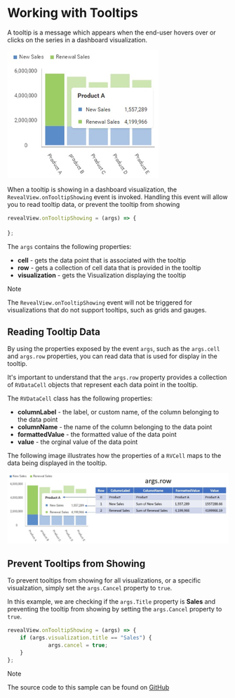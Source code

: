 # Working with Tooltips

A tooltip is a message which appears when the end-user hovers over or clicks on the series in a dashboard visualization.

![](images/tooltips.jpg)

When a tooltip is showing in a dashboard visualization, the `RevealView.onTooltipShowing` event is invoked. Handling this event will allow you to read tooltip data, or prevent the tooltip from showing

```javascript
revealView.onTooltipShowing = (args) => {

};
```

The `args` contains the following properties:
- **cell** - gets the data point that is associated with the tooltip
- **row** - gets a collection of cell data that is provided in the tooltip
- **visualization** - gets the Visualization displaying the tooltip

> [!NOTE]
> The `RevealView.onTooltipShowing` event will not be triggered for visualizations that do not support tooltips, such as grids and gauges.

## Reading Tooltip Data

By using the properties exposed by the event `args`, such as the `args.cell` and `args.row` properties, you can read data that is used for display in the tooltip.

It's important to understand that the `args.row` property provides a collection of `RVDataCell` objects that represent each data point in the tooltip.

The `RVDataCell` class has the following properties:
- **columnLabel** - the label, or custom name, of the column belonging to the data point
- **columnName** - the name of the column belonging to the data point
- **formattedValue** - the formatted value of the data point
- **value** - the orginal value of the data point

The following image illustrates how the properties of a `RVCell` maps to the data being displayed in the tooltip.

![](images/tooltips-row-property.jpg)

## Prevent Tooltips from Showing
To prevent tooltips from showing for all visualizations, or a specific visualzation, simply set the `args.Cancel` property to `true`.

In this example, we are checking if the `args.Title` property is **Sales** and preventing the tooltip from showing by setting the `args.Cancel` property to `true`.

```javascript
revealView.onTooltipShowing = (args) => {
    if (args.visualization.title == "Sales") {
             args.cancel = true;
    }
};
```

> [!NOTE]
> The source code to this sample can be found on [GitHub]()


